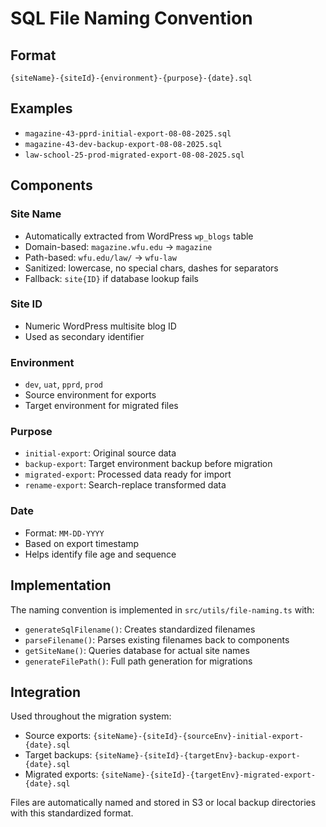 # SQL File Naming Convention

## Format
`{siteName}-{siteId}-{environment}-{purpose}-{date}.sql`

## Examples
- `magazine-43-pprd-initial-export-08-08-2025.sql`
- `magazine-43-dev-backup-export-08-08-2025.sql` 
- `law-school-25-prod-migrated-export-08-08-2025.sql`

## Components

### Site Name
- Automatically extracted from WordPress `wp_blogs` table
- Domain-based: `magazine.wfu.edu` → `magazine`
- Path-based: `wfu.edu/law/` → `wfu-law`
- Sanitized: lowercase, no special chars, dashes for separators
- Fallback: `site{ID}` if database lookup fails

### Site ID
- Numeric WordPress multisite blog ID
- Used as secondary identifier

### Environment  
- `dev`, `uat`, `pprd`, `prod`
- Source environment for exports
- Target environment for migrated files

### Purpose
- `initial-export`: Original source data
- `backup-export`: Target environment backup before migration
- `migrated-export`: Processed data ready for import
- `rename-export`: Search-replace transformed data

### Date
- Format: `MM-DD-YYYY`
- Based on export timestamp
- Helps identify file age and sequence

## Implementation

The naming convention is implemented in `src/utils/file-naming.ts` with:

- `generateSqlFilename()`: Creates standardized filenames
- `parseFilename()`: Parses existing filenames back to components  
- `getSiteName()`: Queries database for actual site names
- `generateFilePath()`: Full path generation for migrations

## Integration

Used throughout the migration system:
- Source exports: `{siteName}-{siteId}-{sourceEnv}-initial-export-{date}.sql`
- Target backups: `{siteName}-{siteId}-{targetEnv}-backup-export-{date}.sql`  
- Migrated exports: `{siteName}-{siteId}-{targetEnv}-migrated-export-{date}.sql`

Files are automatically named and stored in S3 or local backup directories with this standardized format.
